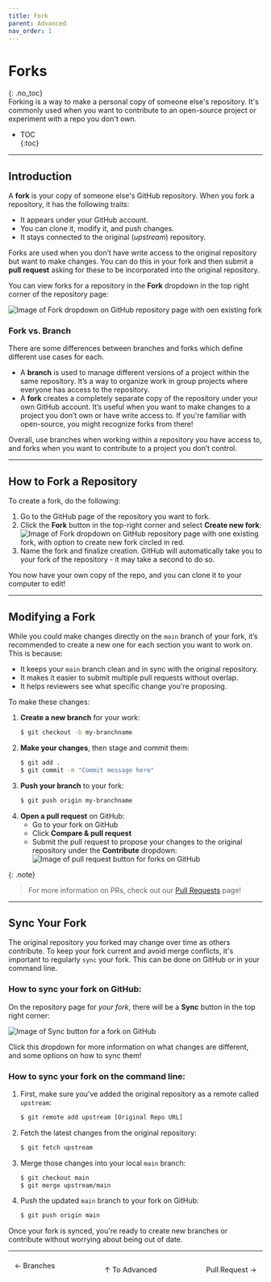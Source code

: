 ```yaml
---
title: Fork
parent: Advanced
nav_order: 1
---
```


# Forks  
{: .no_toc}  
Forking is a way to make a personal copy of someone else's repository. It's commonly used when you want to contribute to an open-source project or experiment with a repo you don't own.

- TOC  
{:toc}

---

## Introduction

A **fork** is your copy of someone else's GitHub repository. When you fork a repository, it has the following traits:

- It appears under your GitHub account.
- You can clone it, modify it, and push changes.
- It stays connected to the original (*upstream*) repository.

Forks are used when you don’t have write access to the original repository but want to make changes. You can do this in your fork and then submit a **pull request** asking for these to be incorporated into the original repository.

You can view forks for a repository in the **Fork** dropdown in the top right corner of the repository page:

![Image of Fork dropdown on GitHub repository page with oen existing fork](/guide-to-git/assets/images/forks.png)

### Fork vs. Branch
There are some differences between branches and forks which define different use cases for each.
- A **branch** is used to manage different versions of a project within the same repository. It’s a way to organize work in group projects where everyone has access to the repository.
- A **fork** creates a completely separate copy of the repository under your own GitHub account. It’s useful when you want to make changes to a project you don’t own or have write access to. If you're familiar with open-source, you might recognize forks from there!

Overall, use branches when working within a repository you have access to, and forks when you want to contribute to a project you don’t control.

---

## How to Fork a Repository
To create a fork, do the following:
1. Go to the GitHub page of the repository you want to fork.
2. Click the **Fork** button in the top-right corner and select **Create new fork**:
    ![Image of Fork dropdown on GitHub repository page with one existing fork, with option to create new fork circled in red.](/guide-to-git/assets/images/create-fork.png)
3. Name the fork and finalize creation. GitHub will automatically take you to your fork of the repository - it may take a second to do so.

You now have your own copy of the repo, and you can clone it to your computer to edit!

---

## Modifying a Fork
While you could make changes directly on the `main` branch of your fork, it’s recommended to create a new one for each section you want to work on. This is because:

- It keeps your `main` branch clean and in sync with the original repository.
- It makes it easier to submit multiple pull requests without overlap.
- It helps reviewers see what specific change you're proposing.

To make these changes:
1. **Create a new branch** for your work:
    ```bash
    $ git checkout -b my-branchname
    ```
2. **Make your changes**, then stage and commit them:
    ```bash
    $ git add .
    $ git commit -m "Commit message here"
    ```
3. **Push your branch** to your fork:
    ```bash
    $ git push origin my-branchname
    ```
4. **Open a pull request** on GitHub:
   - Go to your fork on GitHub
   - Click **Compare & pull request**
   - Submit the pull request to propose your changes to the original repository under the **Contribute** dropdown:
       ![Image of pull request button for forks on GitHub](/guide-to-git/assets/images/pull-request.png)

{: .note}
> For more information on PRs, check out our [Pull Requests](https://sophia-nunez.github.io/guide-to-git/docs/advanced/pull-request.html) page!

---

## Sync Your Fork
The original repository you forked may change over time as others contribute. To keep your fork current and avoid merge conflicts, it's important to regularly `sync` your fork. This can be done on GitHub or in your command line.

### How to sync your fork on GitHub:
On the repository page for *your fork*, there will be a **Sync** button in the top right corner:

![Image of Sync button for a fork on GitHub](/guide-to-git/assets/images/sync-fork.png)

Click this dropdown for more information on what changes are different, and some options on how to sync them!

### How to sync your fork on the command line:
1. First, make sure you’ve added the original repository as a remote called `upstream`:
    ```bash
    $ git remote add upstream [Original Repo URL]
    ```
2. Fetch the latest changes from the original repository:

    ```bash
    $ git fetch upstream
    ```
3. Merge those changes into your local `main` branch:

    ```bash
    $ git checkout main
    $ git merge upstream/main
    ```
4. Push the updated `main` branch to your fork on GitHub:

    ```bash
    $ git push origin main
    ```

Once your fork is synced, you're ready to create new branches or contribute without worrying about being out of date.

<hr/>

<div style="display: flex; justify-content: space-between;">
  <a href="/guide-to-git/docs/advanced/branches.html" 
     style="padding: 6px 12px; border-radius: 4px; text-decoration: none; color: #333; font-weight: 500; transition: background-color 0.2s;" 
     onmouseover="this.style.backgroundColor='#f5f6fa'" 
     onmouseout="this.style.backgroundColor='transparent'">
     ← Branches
  </a>

  <a href="/guide-to-git/docs/advanced/" 
     style="padding: 6px 12px; border-radius: 4px; text-decoration: none; color: #333; font-weight: 500; transition: background-color 0.2s;" 
     onmouseover="this.style.backgroundColor='#f5f6fa'" 
     onmouseout="this.style.backgroundColor='transparent'">
     ↑ To Advanced
  </a>

  <a href="/guide-to-git/docs/advanced/pull-request.html" 
     style="padding: 6px 12px; border-radius: 4px; text-decoration: none; color: #333; font-weight: 500; transition: background-color 0.2s;" 
     onmouseover="this.style.backgroundColor='#f5f6fa'" 
     onmouseout="this.style.backgroundColor='transparent'">
     Pull Request →
  </a>
</div>
